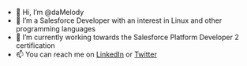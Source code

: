 - 👋 Hi, I’m @daMelody
- 👀 I’m a Salesforce Developer with an interest in Linux and other programming languages
- 🌱 I’m currently working towards the Salesforce Platform Developer 2 certification
- 📫 You can reach me on [LinkedIn](https://www.linkedin.com/in/daniel-melody-4325a1ba/) or [Twitter](https://twitter.com/dw_melody)

<!---
daMelody/daMelody is a ✨ special ✨ repository because its `README.md` (this file) appears on your GitHub profile.
You can click the Preview link to take a look at your changes.
--->

